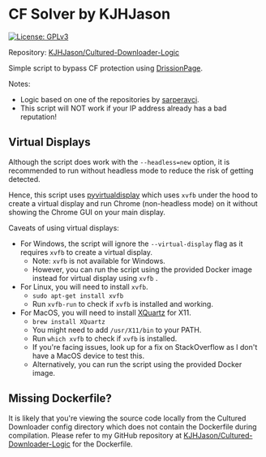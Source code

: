 # CF Solver by KJHJason

[![License: GPLv3](https://img.shields.io/badge/license-GPLv3-blue)](https://opensource.org/license/gpl-3-0)

Repository: [KJHJason/Cultured-Downloader-Logic](https://github.com/KJHJason/Cultured-Downloader-Logic/tree/main/api/cf/python_scripts)

Simple script to bypass CF protection using [DrissionPage](https://github.com/g1879/DrissionPage).

Notes:

- Logic based on one of the repositories by [sarperavci](https://github.com/sarperavci).
- This script will NOT work if your IP address already has a bad reputation!

## Virtual Displays

Although the script does work with the `--headless=new` option, it is recommended to run without headless mode to reduce the risk of getting detected.

Hence, this script uses [pyvirtualdisplay](https://github.com/ponty/pyvirtualdisplay) which uses `xvfb` under the hood to create a virtual display and run Chrome (non-headless mode) on it without showing the Chrome GUI on your main display.

Caveats of using virtual displays:

- For Windows, the script will ignore the `--virtual-display` flag as it requires `xvfb` to create a virtual display.
  - Note: `xvfb` is not available for Windows.
  - However, you can run the script using the provided Docker image instead for virtual display using `xvfb` .
- For Linux, you will need to install `xvfb`.
  - `sudo apt-get install xvfb`
  - Run `xvfb-run` to check if `xvfb` is installed and working.
- For MacOS, you will need to install [XQuartz](https://www.xquartz.org/) for X11.
  - `brew install XQuartz`
  - You might need to add `/usr/X11/bin` to your PATH.
  - Run `which xvfb` to check if `xvfb` is installed.
  - If you're facing issues, look up for a fix on StackOverflow as I don't have a MacOS device to test this.
  - Alternatively, you can run the script using the provided Docker image.

## Missing Dockerfile?

It is likely that you're viewing the source code locally from the Cultured Downloader config directory which does not contain the Dockerfile during compilation.
Please refer to my GitHub repository at [KJHJason/Cultured-Downloader-Logic](https://github.com/KJHJason/Cultured-Downloader-Logic/tree/main/api/cf/python_scripts) for the Dockerfile.
